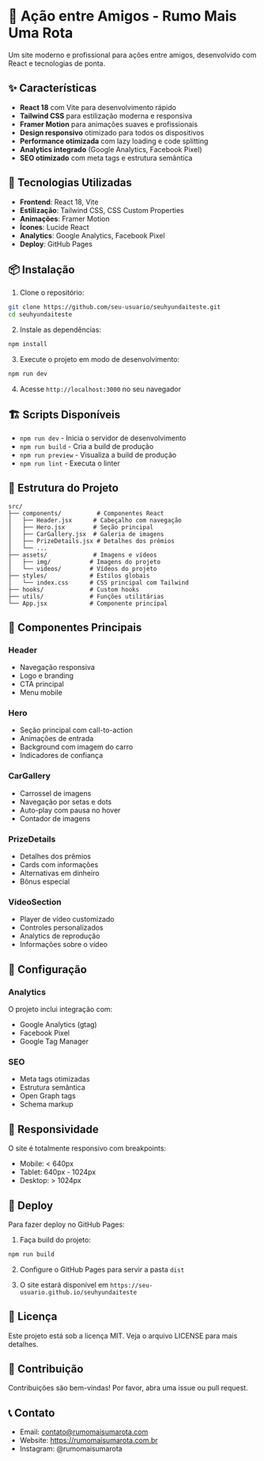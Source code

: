 # 🚗 Ação entre Amigos - Rumo Mais Uma Rota

Um site moderno e profissional para ações entre amigos, desenvolvido com React e tecnologias de ponta.

## ✨ Características

- **React 18** com Vite para desenvolvimento rápido
- **Tailwind CSS** para estilização moderna e responsiva
- **Framer Motion** para animações suaves e profissionais
- **Design responsivo** otimizado para todos os dispositivos
- **Performance otimizada** com lazy loading e code splitting
- **Analytics integrado** (Google Analytics, Facebook Pixel)
- **SEO otimizado** com meta tags e estrutura semântica

## 🚀 Tecnologias Utilizadas

- **Frontend**: React 18, Vite
- **Estilização**: Tailwind CSS, CSS Custom Properties
- **Animações**: Framer Motion
- **Ícones**: Lucide React
- **Analytics**: Google Analytics, Facebook Pixel
- **Deploy**: GitHub Pages

## 📦 Instalação

1. Clone o repositório:
```bash
git clone https://github.com/seu-usuario/seuhyundaiteste.git
cd seuhyundaiteste
```

2. Instale as dependências:
```bash
npm install
```

3. Execute o projeto em modo de desenvolvimento:
```bash
npm run dev
```

4. Acesse `http://localhost:3000` no seu navegador

## 🏗️ Scripts Disponíveis

- `npm run dev` - Inicia o servidor de desenvolvimento
- `npm run build` - Cria a build de produção
- `npm run preview` - Visualiza a build de produção
- `npm run lint` - Executa o linter

## 📁 Estrutura do Projeto

```
src/
├── components/          # Componentes React
│   ├── Header.jsx      # Cabeçalho com navegação
│   ├── Hero.jsx        # Seção principal
│   ├── CarGallery.jsx  # Galeria de imagens
│   ├── PrizeDetails.jsx # Detalhes dos prêmios
│   └── ...
├── assets/             # Imagens e vídeos
│   ├── img/           # Imagens do projeto
│   └── videos/        # Vídeos do projeto
├── styles/            # Estilos globais
│   └── index.css      # CSS principal com Tailwind
├── hooks/             # Custom hooks
├── utils/             # Funções utilitárias
└── App.jsx            # Componente principal
```

## 🎨 Componentes Principais

### Header
- Navegação responsiva
- Logo e branding
- CTA principal
- Menu mobile

### Hero
- Seção principal com call-to-action
- Animações de entrada
- Background com imagem do carro
- Indicadores de confiança

### CarGallery
- Carrossel de imagens
- Navegação por setas e dots
- Auto-play com pausa no hover
- Contador de imagens

### PrizeDetails
- Detalhes dos prêmios
- Cards com informações
- Alternativas em dinheiro
- Bônus especial

### VideoSection
- Player de vídeo customizado
- Controles personalizados
- Analytics de reprodução
- Informações sobre o vídeo

## 🔧 Configuração

### Analytics
O projeto inclui integração com:
- Google Analytics (gtag)
- Facebook Pixel
- Google Tag Manager

### SEO
- Meta tags otimizadas
- Estrutura semântica
- Open Graph tags
- Schema markup

## 📱 Responsividade

O site é totalmente responsivo com breakpoints:
- Mobile: < 640px
- Tablet: 640px - 1024px
- Desktop: > 1024px

## 🚀 Deploy

Para fazer deploy no GitHub Pages:

1. Faça build do projeto:
```bash
npm run build
```

2. Configure o GitHub Pages para servir a pasta `dist`

3. O site estará disponível em `https://seu-usuario.github.io/seuhyundaiteste`

## 📄 Licença

Este projeto está sob a licença MIT. Veja o arquivo LICENSE para mais detalhes.

## 🤝 Contribuição

Contribuições são bem-vindas! Por favor, abra uma issue ou pull request.

## 📞 Contato

- Email: contato@rumomaisumarota.com
- Website: https://rumomaisumarota.com.br
- Instagram: @rumomaisumarota
